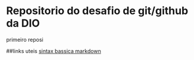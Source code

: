 # Repositorio do desafio de git/github da DIO
primeiro reposi 

##links uteis
[sintax bassica markdown](https://www.youtube.com/)
